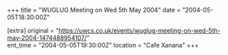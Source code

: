 +++
title = "WUGLUG Meeting on Wed 5th May 2004"
date = "2004-05-05T18:30:00Z"

[extra]
original = "https://uwcs.co.uk/events/wuglug-meeting-on-wed-5th-may-2004-1474488954107/"    
ent_time = "2004-05-05T19:30:00Z"
location = "Cafe Xanana"
+++



